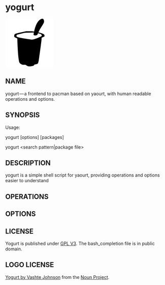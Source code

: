 # yogurt

<img src="yogurt.png" width="152px" alt="yogurt logo">

## NAME

yogurt — a frontend to pacman based on yaourt, with human readable operations and options.

## SYNOPSIS

Usage:

 yogurt <operation> [options] [packages]

 yogurt <search pattern|package file>

## DESCRIPTION

yogurt is a simple shell script for yaourt, providing operations and options easier to understand

## OPERATIONS

## OPTIONS

## LICENSE

Yogurt is published under [GPL V3](LICENSE.md). The bash_completion file is in public domain.

## LOGO LICENSE

[Yogurt by Vashte Johnson](https://thenounproject.com/term/yogurt/52570/) from the [Noun Project](https://thenounproject.com/).
